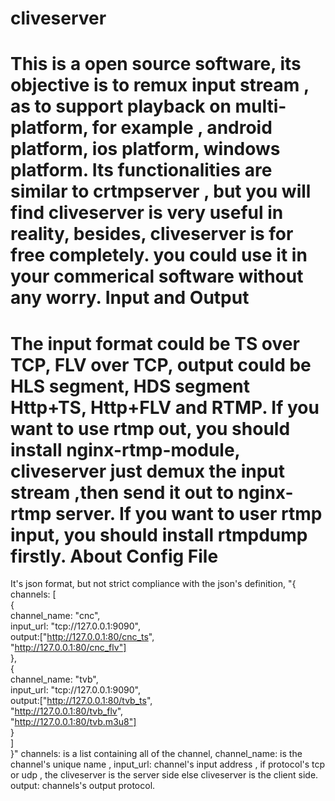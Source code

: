 cliveserver
===========
 This is a open source software, its objective is to remux input stream , as to support playback
on multi-platform, for example , android platform, ios platform, windows platform.
 Its functionalities are similar to crtmpserver , but you will find cliveserver is very useful in reality,
besides, cliveserver is for free completely. you could use it in your commerical software without any worry.
Input and Output
=========
  The input format could be TS over TCP, FLV over TCP, output could be HLS segment, HDS segment
Http+TS, Http+FLV and RTMP.
 If you want to use rtmp out, you should install nginx-rtmp-module, cliveserver just demux the input
stream ,then send it out to nginx-rtmp server.
 If you want to user rtmp input, you should install rtmpdump firstly. 
About Config File
==================
It's json format, but not strict compliance with the json's definition,                                      "{                                                                                                         
   channels: [                                                                                              
   {                                                                                                        
       channel_name: "cnc",                                                                                 
       input_url: "tcp://127.0.0.1:9090",                                                                 
       output:["http://127.0.0.1:80/cnc_ts",                                                
              "http://127.0.0.1:80/cnc_flv"]                                                   
      },                      
      {                          
       channel_name: "tvb",                   
       input_url: "tcp://127.0.0.1:9090",             
       output:["http://127.0.0.1:80/tvb_ts",             
              "http://127.0.0.1:80/tvb_flv",           
              "http://127.0.0.1:80/tvb.m3u8"]         
      }           
    ]                                         
  }"                                                                                                            channels: is a list containing all of the channel,
  channel_name: is the channel's unique name , 
  input_url: channel's input address , if protocol's tcp or udp , the cliveserver is the server side
  else cliveserver is the client side.
  output: channels's output protocol.
